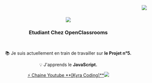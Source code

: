<img align="right" src="https://visitor-badge.laobi.icu/badge?page_id=kyra110.kyra110" />

<h1 align="center">
    <img src="https://readme-typing-svg.herokuapp.com/?font=Righteous&size=35&center=true&vCenter=true&width=500&height=70&duration=4000&lines=Salut!+👋;+C'est+Kyra+Coding!;" />
</h1>

<h3 align="center">Etudiant Chez OpenClassrooms</h3>

<br/>

<div align="center">
 
 📚 Je suis actuellement en train de travailler sur **le Projet n°5.** 
 
 💡 J'apprends le **JavaScript.**

 <a href="https://www.youtube.com/channel/UCcs9j6AZWBkrfuLz9W8tknA" target="_blank">
    ⚡ Chaine Youtube **[Kyra Coding]**<img src="https://img.shields.io/badge/YouTube-FF0000?style=for-the-badge&logo=youtube&logoColor=white" target="_blank" />
  </a>
 </div>
<!--
**kyra110/kyra110** is a ✨ _special_ ✨ repository because its `README.md` (this file) appears on your GitHub profile.

Here are some ideas to get you started:

- 🔭 I’m currently working on ...
- 🌱 I’m currently learning ...
- 👯 I’m looking to collaborate on ...
- 🤔 I’m looking for help with ...
- 💬 Ask me about ...
- 📫 How to reach me: ...
- 😄 Pronouns: ...
- ⚡ Fun fact: ...
-->
